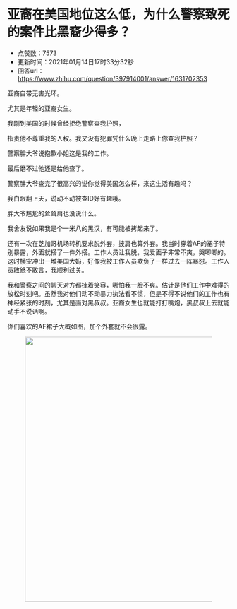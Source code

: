 # 亚裔在美国地位这么低，为什么警察致死的案件比黑裔少得多？
- 点赞数：7573
- 更新时间：2021年01月14日17时33分32秒
- 回答url：https://www.zhihu.com/question/397914001/answer/1631702353
<body>
 <p data-pid="ZozYHvzU">亚裔自带无害光环。</p>
 <p data-pid="fcf7gfV-">尤其是年轻的亚裔女生。</p>
 <p data-pid="nDUHh2GD">我刚到美国的时候曾经拒绝警察查我护照，</p>
 <p data-pid="Jt2TVJvq">指责他不尊重我的人权。我又没有犯罪凭什么晚上走路上你查我护照？</p>
 <p data-pid="tZOpUd9t">警察胖大爷说抱歉小姐这是我的工作。</p>
 <p data-pid="X4nXGvm2">最后磨不过他还是给他查了。</p>
 <p data-pid="C6y_UGEc">警察胖大爷查完了很高兴的说你觉得美国怎么样，来这生活有趣吗？</p>
 <p data-pid="C8sTDQaN">我白眼翻上天，说动不动被查ID好有趣哦。</p>
 <p data-pid="W8m5HU__">胖大爷尴尬的耸耸肩也没说什么。</p>
 <p data-pid="Y2jDq8sD">我舍友说如果我是个一米八的黑汉，有可能被拷起来了。</p>
 <p data-pid="n4tinmyR">还有一次在芝加哥机场转机要求脱外套，披肩也算外套。我当时穿着AF的裙子特别暴露，外面就搭了一件外搭。工作人员让我脱，我爱面子非常不爽，哭唧唧的。这时横空冲出一堆美国大妈，好像我被工作人员欺负了一样过去一阵暴怼。工作人员敢怒不敢言，我顺利过关。</p>
 <p data-pid="JrXe-LRl">我和警察之间的聊天对方都挂着笑容，哪怕我一脸不爽。估计是他们工作中难得的放松时刻吧。虽然我对他们动不动暴力执法看不惯，但是不得不说他们的工作也有神经紧张的时刻，尤其是面对黑叔叔。亚裔女生也就能打打嘴炮，黑叔叔上去就能动手不说话啊。</p>
 <p data-pid="qTwQkAqf">你们喜欢的AF裙子大概如图，加个外套就不会很露。</p>
 <figure data-size="normal">
  <img src="https://picx.zhimg.com/50/v2-5e89a236ef4d87c1ca47fad72ca533b4_720w.jpg?source=1940ef5c" data-rawwidth="600" data-rawheight="600" data-size="normal" data-original-token="v2-781e52d1ffa3af7ea2e9cdc4ea39f9ca" data-default-watermark-src="https://pic1.zhimg.com/50/v2-5a25b219d0b4d9fd26ee84fa0dd01338_720w.jpg?source=1940ef5c" class="origin_image zh-lightbox-thumb" width="600" data-original="https://picx.zhimg.com/v2-5e89a236ef4d87c1ca47fad72ca533b4_r.jpg?source=1940ef5c">
 </figure>
 <p></p>
</body>
